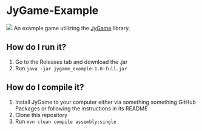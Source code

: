 # JyGame-Example
![](screenshot.jpg)
An example game utilizing the [JyGame](https://github.com/pastthepixels/JyGame) library.

## How do I run it?
1. Go to the Releases tab and download the .jar
2. Run `java -jar jygame_example-1.0-full.jar`

## How do I compile it?
1. Install JyGame to your computer either via something something GitHub Packages or following the instructions in its README
2. Clone this repository
3. Run `mvn clean compile assembly:single`
